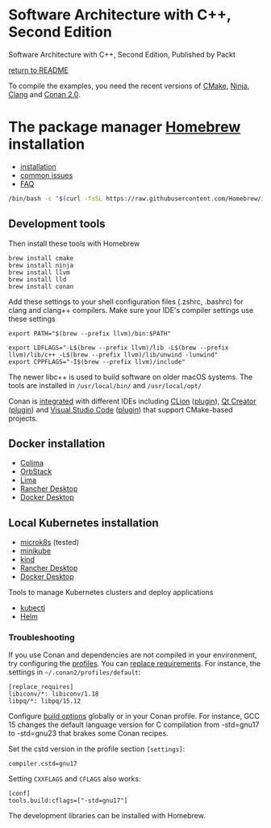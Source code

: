 # Software Architecture with C++, Second Edition

Software Architecture with C++, Second Edition, Published by Packt

[return to README](../README.md#development-environment)

To compile the examples, you need the recent versions of [CMake](https://cmake.org/), [Ninja](https://ninja-build.org/),
[Clang](https://clang.llvm.org/) and [Conan 2.0](https://conan.io/).

# The package manager [Homebrew](https://brew.sh/) installation

- [installation](https://docs.brew.sh/Installation)
- [common issues](https://docs.brew.sh/Common-Issues)
- [FAQ](https://docs.brew.sh/FAQ)

```bash
/bin/bash -c "$(curl -fsSL https://raw.githubusercontent.com/Homebrew/install/HEAD/install.sh)"
```

## Development tools

Then install these tools with Homebrew

```brew
brew install cmake
brew install ninja
brew install llvm
brew install lld
brew install conan
```

Add these settings to your shell configuration files (.zshrc, .bashrc) for clang and clang++ compilers.
Make sure your IDE's compiler settings use these settings

```
export PATH="$(brew --prefix llvm)/bin:$PATH"

export LDFLAGS="-L$(brew --prefix llvm)/lib -L$(brew --prefix llvm)/lib/c++ -L$(brew --prefix llvm)/lib/unwind -lunwind"
export CPPFLAGS="-I$(brew --prefix llvm)/include"
```

The newer libc++ is used to build software on older macOS systems. The tools are installed in `/usr/local/bin/` and `/usr/local/opt/`

Conan is [integrated](https://docs.conan.io/2/integrations.html) with different IDEs including
[CLion](https://docs.conan.io/2/integrations/clion.html) ([plugin](https://www.jetbrains.com/help/clion/conan-plugin.html)),
[Qt Creator](https://doc.qt.io/qtcreator/creator-project-conan.html) ([plugin](https://doc.qt.io/qtcreator/creator-project-conan.html)) and
[Visual Studio Code](https://code.visualstudio.com/docs/cpp/cmake-quickstart) ([plugin](https://marketplace.visualstudio.com/items?itemName=afri-bit.vsconan))
that support CMake-based projects.

## Docker installation

- [Colima](https://github.com/abiosoft/colima)
- [OrbStack](https://orbstack.dev/)
- [Lima](https://github.com/lima-vm/lima)
- [Rancher Desktop](https://docs.rancherdesktop.io/getting-started/installation/)
- [Docker Desktop](https://docs.docker.com/desktop/setup/install/mac-install/)

## Local Kubernetes installation

- [microk8s](https://microk8s.io/docs/install-macos) (tested)
- [minikube](https://minikube.sigs.k8s.io/docs/)
- [kind](https://kind.sigs.k8s.io/docs/user/quick-start/)
- [Rancher Desktop](https://docs.rancherdesktop.io/ui/preferences/kubernetes/)
- [Docker Desktop](https://docs.docker.com/desktop/features/kubernetes/)

Tools to manage Kubernetes clusters and deploy applications

- [kubectl](https://kubernetes.io/docs/tasks/tools/install-kubectl-windows/)
- [Helm](https://helm.sh/docs/intro/install/)

### Troubleshooting

If you use Conan and dependencies are not compiled in your environment, try configuring the [profiles](https://docs.conan.io/2/reference/config_files/profiles.html).
You can [replace requirements](https://docs.conan.io/2/reference/config_files/profiles.html).
For instance, the settings in `~/.conan2/profiles/default`:

```text
[replace_requires]
libiconv/*: libiconv/1.18
libpq/*: libpq/15.12
```

Configure [build options](https://docs.conan.io/2/reference/config_files/global_conf.html) globally or in your Conan profile.
For instance, GCC 15 changes the default language version for C compilation from -std=gnu17 to -std=gnu23 that brakes some Conan recipes.

Set the cstd version in the profile section `[settings]`:

```text
compiler.cstd=gnu17
```

Setting `CXXFLAGS` and `CFLAGS` also works:

```text
[conf]
tools.build:cflags=["-std=gnu17"]
```

The development libraries can be installed with Homebrew.

